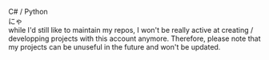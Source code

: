 C# / Python  
にゃ  
while I'd still like to maintain my repos, I won't be really active at creating / developping projects with this account anymore. Therefore, please note that my projects can be unuseful in the future and won't be updated.
